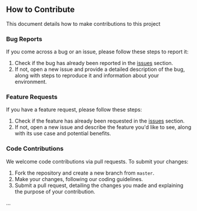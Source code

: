 ## How to Contribute
This document details how to make contributions to this project
### Bug Reports

If you come across a bug or an issue, please follow these steps to report it:

1. Check if the bug has already been reported in the [issues](https://github.com/maxwelljackson002/wgcna/issues) section.
2. If not, open a new issue and provide a detailed description of the bug, along with steps to reproduce it and information about your environment.

### Feature Requests

If you have a feature request, please follow these steps:

1. Check if the feature has already been requested in the [issues](https://github.com/maxwelljackson002/wgcna/issues) section.
2. If not, open a new issue and describe the feature you'd like to see, along with its use case and potential benefits.

### Code Contributions

We welcome code contributions via pull requests. To submit your changes:

1. Fork the repository and create a new branch from `master`.
2. Make your changes, following our coding guidelines.
3. Submit a pull request, detailing the changes you made and explaining the purpose of your contribution.

...
